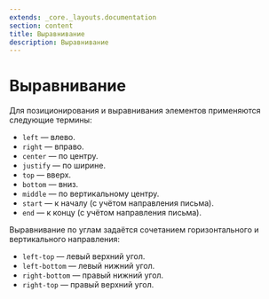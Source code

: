 ```yaml
---
extends: _core._layouts.documentation
section: content
title: Выравнивание
description: Выравнивание
---
```


# Выравнивание

Для позиционирования и выравнивания элементов применяются следующие термины:

* `left` — влево.
* `right` — вправо.
* `center` — по центру.
* `justify` — по ширине.
* `top` — вверх.
* `bottom` — вниз.
* `middle` — по вертикальному центру.
* `start` — к началу (с учётом направления письма).
* `end` — к концу (с учётом направления письма).

Выравнивание по углам задаётся сочетанием горизонтального и вертикального направления:

* `left-top` — левый верхний угол.
* `left-bottom` — левый нижний угол.
* `right-bottom` — правый нижний угол.
* `right-top` — правый верхний угол.
